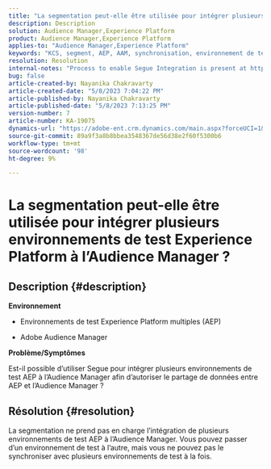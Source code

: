 ```yaml
---
title: "La segmentation peut-elle être utilisée pour intégrer plusieurs environnements de test Experience Platform à l’Audience Manager ?"
description: Description
solution: Audience Manager,Experience Platform
product: Audience Manager,Experience Platform
applies-to: "Audience Manager,Experience Platform"
keywords: "KCS, segment, AEP, AAM, synchronisation, environnement de test"
resolution: Resolution
internal-notes: "Process to enable Segue Integration is present at https://wiki.corp.adobe.com/pages/viewpage.action?spaceKey=supportdelivery&title=AEP+Segments+not+Populating+in+AAM internal link."
bug: false
article-created-by: Nayanika Chakravarty
article-created-date: "5/8/2023 7:04:22 PM"
article-published-by: Nayanika Chakravarty
article-published-date: "5/8/2023 7:13:25 PM"
version-number: 7
article-number: KA-19075
dynamics-url: "https://adobe-ent.crm.dynamics.com/main.aspx?forceUCI=1&pagetype=entityrecord&etn=knowledgearticle&id=992fb121-d3ed-ed11-8849-6045bd006239"
source-git-commit: 89a9f3a8b8bbea3548367de56d38e2f60f5300b6
workflow-type: tm+mt
source-wordcount: '98'
ht-degree: 9%

---
```


# La segmentation peut-elle être utilisée pour intégrer plusieurs environnements de test Experience Platform à l’Audience Manager ?

## Description {#description}


<b>Environnement</b>

- Environnements de test Experience Platform multiples (AEP)

- Adobe Audience Manager

<b>Problème/Symptômes</b>

Est-il possible d’utiliser Segue pour intégrer plusieurs environnements de test AEP à l’Audience Manager afin d’autoriser le partage de données entre AEP et l’Audience Manager ?


## Résolution {#resolution}


La segmentation ne prend pas en charge l’intégration de plusieurs environnements de test AEP à l’Audience Manager. Vous pouvez passer d’un environnement de test à l’autre, mais vous ne pouvez pas le synchroniser avec plusieurs environnements de test à la fois.


